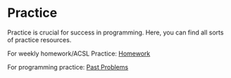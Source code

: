 # Practice

Practice is crucial for success in programming. Here, you can find all sorts of practice resources.


For weekly homework/ACSL Practice: [Homework](/practice/homework)

For programming practice: [Past Problems](/practice/past-problems)



